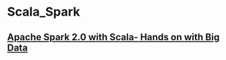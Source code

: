 # Scala_Spark

## [Apache Spark 2.0 with Scala- Hands on with Big Data](https://github.com/mikoSL/Scala_Spark/tree/master/Apache_Spark2_with_Scala)
